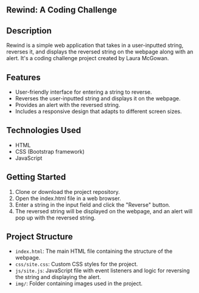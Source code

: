 ## Rewind: A Coding Challenge

## Description

Rewind is a simple web application that takes in a user-inputted string, reverses it, and displays the reversed string on the webpage along with an alert. It's a coding challenge project created by Laura McGowan.

## Features

- User-friendly interface for entering a string to reverse.
- Reverses the user-inputted string and displays it on the webpage.
- Provides an alert with the reversed string.
- Includes a responsive design that adapts to different screen sizes.

## Technologies Used

- HTML
- CSS (Bootstrap framework)
- JavaScript

## Getting Started

1. Clone or download the project repository.
2. Open the index.html file in a web browser.
3. Enter a string in the input field and click the "Reverse" button.
4. The reversed string will be displayed on the webpage, and an alert will pop up with the reversed string.

## Project Structure

- `index.html`: The main HTML file containing the structure of the webpage.
- `css/site.css`: Custom CSS styles for the project.
- `js/site.js`: JavaScript file with event listeners and logic for reversing the string and displaying the alert.
- `img/`: Folder containing images used in the project.
